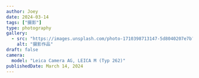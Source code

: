 ```yaml
---
author: Joey
date: 2024-03-14
tags: ["摄影"]
type: photography
gallery:
  - src: "https://images.unsplash.com/photo-1710398713147-5d8040207e7b?ixlib=rb-4.1.0&auto=format&fit=crop&w=1200&q=80"
    alt: "摄影作品"
draft: false
camera:
  model: "Leica Camera AG, LEICA M (Typ 262)"
publishedDate: March 14, 2024
---
```

